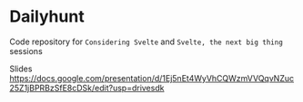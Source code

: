 # Dailyhunt

Code repository for `Considering Svelte` and `Svelte, the next big thing` sessions

Slides https://docs.google.com/presentation/d/1Ej5nEt4WyVhCQWzmVVQqvNZuc25Z1jBPRBzSfE8cDSk/edit?usp=drivesdk
